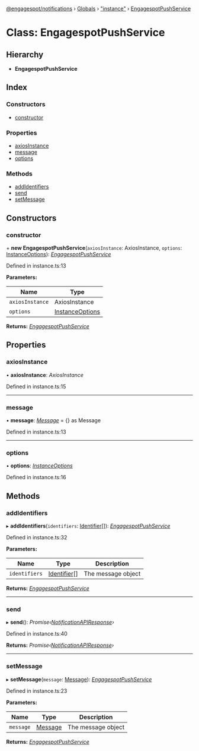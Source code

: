 [@engagespot/notifications](../README.md) › [Globals](../globals.md) › ["instance"](../modules/_instance_.md) › [EngagespotPushService](_instance_.engagespotpushservice.md)

# Class: EngagespotPushService

## Hierarchy

* **EngagespotPushService**

## Index

### Constructors

* [constructor](_instance_.engagespotpushservice.md#constructor)

### Properties

* [axiosInstance](_instance_.engagespotpushservice.md#axiosinstance)
* [message](_instance_.engagespotpushservice.md#message)
* [options](_instance_.engagespotpushservice.md#options)

### Methods

* [addIdentifiers](_instance_.engagespotpushservice.md#addidentifiers)
* [send](_instance_.engagespotpushservice.md#send)
* [setMessage](_instance_.engagespotpushservice.md#setmessage)

## Constructors

###  constructor

\+ **new EngagespotPushService**(`axiosInstance`: AxiosInstance, `options`: [InstanceOptions](../interfaces/_types_.instanceoptions.md)): *[EngagespotPushService](_instance_.engagespotpushservice.md)*

Defined in instance.ts:13

**Parameters:**

Name | Type |
------ | ------ |
`axiosInstance` | AxiosInstance |
`options` | [InstanceOptions](../interfaces/_types_.instanceoptions.md) |

**Returns:** *[EngagespotPushService](_instance_.engagespotpushservice.md)*

## Properties

###  axiosInstance

• **axiosInstance**: *AxiosInstance*

Defined in instance.ts:15

___

###  message

• **message**: *[Message](../interfaces/_types_.message.md)* = {} as Message

Defined in instance.ts:13

___

###  options

• **options**: *[InstanceOptions](../interfaces/_types_.instanceoptions.md)*

Defined in instance.ts:16

## Methods

###  addIdentifiers

▸ **addIdentifiers**(`identifiers`: [Identifier](../modules/_types_.md#identifier)[]): *[EngagespotPushService](_instance_.engagespotpushservice.md)*

Defined in instance.ts:32

**Parameters:**

Name | Type | Description |
------ | ------ | ------ |
`identifiers` | [Identifier](../modules/_types_.md#identifier)[] | The message object |

**Returns:** *[EngagespotPushService](_instance_.engagespotpushservice.md)*

___

###  send

▸ **send**(): *Promise‹[NotificationAPIResponse](../interfaces/_types_.notificationapiresponse.md)›*

Defined in instance.ts:40

**Returns:** *Promise‹[NotificationAPIResponse](../interfaces/_types_.notificationapiresponse.md)›*

___

###  setMessage

▸ **setMessage**(`message`: [Message](../interfaces/_types_.message.md)): *[EngagespotPushService](_instance_.engagespotpushservice.md)*

Defined in instance.ts:23

**Parameters:**

Name | Type | Description |
------ | ------ | ------ |
`message` | [Message](../interfaces/_types_.message.md) | The message object |

**Returns:** *[EngagespotPushService](_instance_.engagespotpushservice.md)*
